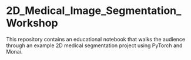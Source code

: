 # 2D_Medical_Image_Segmentation_Workshop
This repository contains an educational notebook that walks the audience through an example 2D medical segmentation project using PyTorch and Monai.
